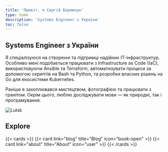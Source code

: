 ```yaml
---
title: 'Привіт, я Сергій Боремчук'
type: home
description: 'Systems Engineer з України'
toc: false
---
```


## Systems Engineer з України

Я спеціалізуюся на створенні та підтримці надійних IT-інфраструктур.
Особливо мені подобається працювати з Infrastructure as Code (IaC), використовуючи Ansible та Terraform, автоматизувати процеси за допомогою скриптів на Bash та Python, та розробки власних рішень на Go для екосистеми Kubernetes.

Раніше я захоплювався мистецтвом, фотографією та працювати з гранітом. Окрім цього, люблю досліджувати мови — як природні, так і програмування.

![Lutsk](images/lutsk.jpg)

## Explore

{{< cards >}}
  {{< card link="blog" title="Blog" icon="book-open" >}}
  {{< card link="about" title="About" icon="user" >}}
{{< /cards >}}
